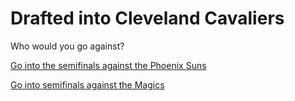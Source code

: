 # Drafted into Cleveland Cavaliers
Who would you go against?

[Go into the semifinals against the Phoenix Suns](match-results-against-the-phoenix-suns.md)

[Go into semifinals against the Magics](../step-2/match-results-against-orlando-magic.md)
